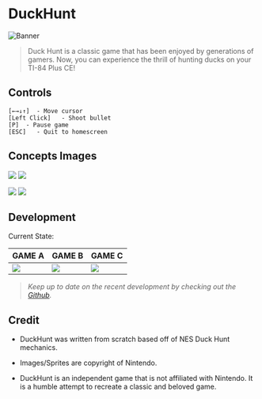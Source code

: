 # DuckHunt

![Banner](https://i.goopics.net/7k0uco.png)

> Duck Hunt is a classic game that has been enjoyed by generations of gamers. Now, you can experience the thrill of hunting ducks on your TI-84 Plus CE!

## Controls

    [←→↓↑]  - Move cursor
    [Left Click]   - Shoot bullet
    [P]  - Pause game
    [ESC]   - Quit to homescreen


## Concepts Images

![](https://i.goopics.net/g8pqim.png) ![](https://i.goopics.net/0mth3y.png)

![](https://i.goopics.net/w8l20s.png) ![](https://i.goopics.net/2f1opb.png)

## Development
Current State:

| GAME A                                            | GAME B                                            | GAME C                                            |
| ------------------------------------------------- | ------------------------------------------------- | ------------------------------------------------- |
| ![](./images/SCREENSHOTS/GAME%20A/SHOWCASE_1.png) | ![](./images/SCREENSHOTS/GAME%20B/SHOWCASE_1.png) | ![](./images/SCREENSHOTS/GAME%20C/SHOWCASE_1.png) |



> *Keep up to date on the recent development by checking out the [Github](https://github.com/makcimerrr/make-your-gameJ "New Github").*

## Credit

* DuckHunt was written from scratch based off of NES Duck Hunt mechanics.

* Images/Sprites are copyright of Nintendo.

* DuckHunt is an independent game that is not affiliated with Nintendo. It is a humble attempt to recreate a classic and beloved game.
